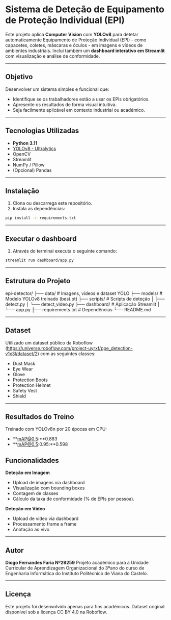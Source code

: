 # Sistema de Deteção de Equipamento de Proteção Individual (EPI)

Este projeto aplica **Computer Vision** com **YOLOv8** para detetar automaticamente Equipamento de Proteção Individual (EPI) - como capacetes, coletes, máscaras e óculos - em imagens e vídeos de ambientes industriais. Inclui também um **dashboard interativo em Streamlit** com visualização e análise de conformidade.

---

## Objetivo

Desenvolver um sistema simples e funcional que:
- Identifique se os trabalhadores estão a usar os EPIs obrigatórios.
- Apresente os resultados de forma visual intuitiva.
- Seja facilmente aplicável em contexto industrial ou académico.

---

## Tecnologias Utilizadas

- **Python 3.11**
- [YOLOv8 - Ultralytics](https://github.com/ultralytics/ultralytics)
- OpenCV
- Streamlit
- NumPy / Pillow
- (Opcional) Pandas

---

## Instalação

1. Clona ou descarrega este repositório.
2. Instala as dependências:
```bash
pip install -r requirements.txt
```

---

## Executar o dashboard

1. Através do terminal executa o seguinte comando:
```bash
streamlit run dashboard/app.py
```

---

## Estrutura do Projeto

epi-detector/
├── data/              # Imagens, vídeos e dataset YOLO
├── models/            # Modelo YOLOv8 treinado (best.pt)
├── scripts/           # Scripts de deteção
│   ├── detect.py
│   └── detect_video.py
├── dashboard/         # Aplicação Streamlit
│   └── app.py
├── requirements.txt   # Dependências
└── README.md

---

## Dataset

Utilizado um dataset público da Roboflow (https://universe.roboflow.com/project-uyrxf/ppe_detection-v1x3l/dataset/2) com as seguintes classes:
- Dust Mask
- Eye Wear
- Glove
- Protection Boots
- Protection Helmet
- Safety Vest
- Shield

---

## Resultados do Treino

Treinado com YOLOv8n por 20 épocas em CPU:
- **mAP@0.5:**0.883
- **mAP@0.5:0.95:**0.598

## Funcionalidades

**Deteção em Imagem**
- Upload de imagens via dashboard
- Visualização com bounding boxes
- Contagem de classes
- Cálculo da taxa de conformidade (% de EPIs por pessoa).

**Deteção em Vídeo**
- Upload de vídeo via dashboard
- Processamento frame a frame
- Anotação ao vivo

---

## Autor
**Diogo Fernandes Faria Nº29259**
Projeto académico para a Unidade Curricular de Aprendizagem Organizacional do 3ºano do curso de Engenharia Informática do Instituto Politécnico de Viana do Castelo.

---

## Licença
Este projeto foi desenvolvido apenas para fins académicos. Dataset original disponível sob a licença CC BY 4.0 na Roboflow.